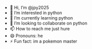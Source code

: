 - 👋 Hi, I’m @jpy2025
- 👀 I’m interested in python
- 🌱 I’m currently learning python
- 💞️ I’m looking to collaborate on python
- 📫 How to reach me just hure
- 😄 Pronouns: he
- ⚡ Fun fact: im a pokemon master

<!---
jpy2025/jpy2025 is a ✨ special ✨ repository because its `README.md` (this file) appears on your GitHub profile.
You can click the Preview link to take a look at your changes.
--->
